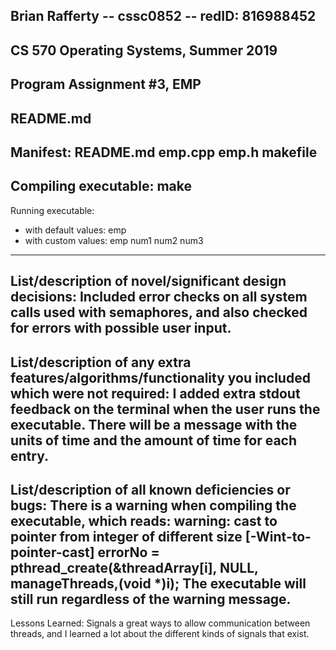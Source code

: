 Brian Rafferty -- cssc0852 -- redID: 816988452
---------------------
CS 570 Operating Systems, Summer 2019
---------------------
Program Assignment #3, EMP
---------------------
README.md
---------------------
Manifest:
    README.md
    emp.cpp
    emp.h
    makefile
----------------------
Compiling executable:
    make
----------------------
Running executable:
 * with default values:
    emp
 * with custom values:
    emp num1 num2 num3
----------------------
List/description of novel/significant design decisions:
Included error checks on all system calls used with semaphores,
and also checked for errors with possible user input.
----------------------
List/description of any extra features/algorithms/functionality 
you included which were not required:
I added extra stdout feedback on the terminal when the user
runs the executable. There will be a message with the units of
time and the amount of time for each entry.
----------------------
List/description of all known deficiencies or bugs:
There is a warning when compiling the executable, which reads:
warning: cast to pointer from integer of different size [-Wint-to-pointer-cast]
    errorNo = pthread_create(&threadArray[i], NULL, manageThreads,(void *)i);
The executable will still run regardless of the warning message.
----------------------
Lessons Learned:
Signals a great ways to allow communication between threads,
and I learned a lot about the different kinds of signals that
exist.